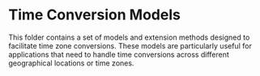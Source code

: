 # Time Conversion Models

This folder contains a set of models and extension methods designed to facilitate time zone conversions. These models
are particularly useful for applications that need to handle time conversions across different geographical locations or
time zones.

